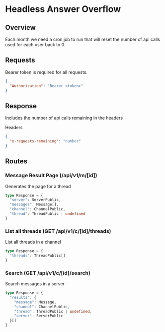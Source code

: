 # Headless Answer Overflow

## Overview

Each month we need a cron job to run that will reset the number of api calls used for each user back to 0.

## Requests

Bearer token is required for all requests.
```json
{
  "Authorization": "Bearer <token>"
}
```

## Response

Includes the number of api calls remaining in the headers

Headers
```json
{
  "x-requests-remaining": "number"
}
```

## Routes

### Message Result Page (/api/v1/m/[id])

Generates the page for a thread

```ts
type Response = {
  "server": ServerPublic,
  "messages": Message[],
  "channel": ChannelPublic,
  "thread": ThreadPublic | undefined
}
```

### List all threads (GET /api/v1/c/[id]/threads)

List all threads in a channel

```ts
type Response = {
  "threads": ThreadPublic[]
}
```
### Search (GET /api/v1/c/[id]/search)

Search messages in a server

```ts
type Response = {
  "results": {
    "message": Message,
    "channel": ChannelPublic,
    "thread": ThreadPublic | undefined,
    "server": ServerPublic
  }[]
}
```




